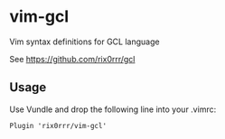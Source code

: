# vim-gcl

Vim syntax definitions for GCL language

See https://github.com/rix0rrr/gcl

## Usage

Use Vundle and drop the following line into your .vimrc:

    Plugin 'rix0rrr/vim-gcl'
